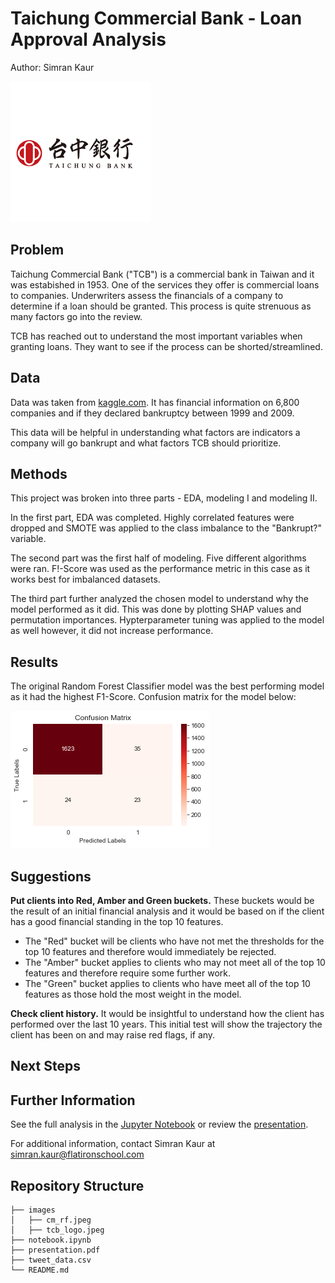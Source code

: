 # Taichung Commercial Bank - Loan Approval Analysis

Author: Simran Kaur 

![title](images/tcb_logo.jpeg)

## Problem

Taichung Commercial Bank ("TCB") is a commercial bank in Taiwan and it was estabished in 1953. One of the services they offer is commercial loans to companies. Underwriters assess the financials of a company to determine if a loan should be granted. This process is quite strenuous as many factors go into the review. 

TCB has reached out to understand the most important variables when granting loans. They want to see if the process can be shorted/streamlined. 

## Data

Data was taken from [kaggle.com](https://www.kaggle.com/datasets/fedesoriano/company-bankruptcy-prediction). It has financial information on 6,800 companies and if they declared bankruptcy between 1999 and 2009.

This data will be helpful in understanding what factors are indicators a company will go bankrupt and what factors TCB should prioritize.

## Methods

This project was broken into three parts - EDA, modeling I and modeling II. 

In the first part, EDA was completed. Highly correlated features were dropped and SMOTE was applied to the class imbalance to the "Bankrupt?" variable. 

The second part was the first half of modeling. Five different algorithms were ran. F!-Score was used as the performance metric in this case as it works best for imbalanced datasets. 

The third part further analyzed the chosen model to understand why the model performed as it did. This was done by plotting SHAP values and permutation importances. Hypterparameter tuning was applied to the model as well however, it did not increase performance. 

## Results

The original Random Forest Classifier model was the best performing model as it had the highest F1-Score. Confusion matrix for the model below:

![title](images/cm_rf.jpeg)

## Suggestions

**Put clients into Red, Amber and Green buckets.** These buckets would be the result of an initial financial analysis and it would be based on if the client has a good financial standing in the top 10 features.
* The "Red" bucket will be clients who have not met the thresholds for the top 10 features and therefore would immediately be rejected.
* The "Amber" bucket applies to clients who may not meet all of the top 10 features and therefore require some further work.
* The "Green" bucket applies to clients who have meet all of the top 10 features as those hold the most weight in the model.

**Check client history.** It would be insightful to understand how the client has performed over the last 10 years. This initial test will show the trajectory the client has been on and may raise red flags, if any.

## Next Steps



## Further Information

See the full analysis in the [Jupyter Notebook]() or review the [presentation]().

For additional information, contact Simran Kaur at simran.kaur@flatironschool.com

## Repository Structure
```
├── images
│   ├── cm_rf.jpeg
│   ├── tcb_logo.jpeg
├── notebook.ipynb
├── presentation.pdf
├── tweet_data.csv
└── README.md